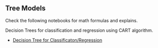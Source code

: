 ## Tree Models

Check the following notebooks for math formulas and explains. 

Decision Trees for classification and regression using CART algorithm.
  - [Decision Tree for Classificaton/Regression](decision_trees.ipynb)
  